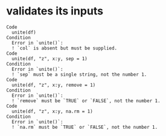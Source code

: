 # validates its inputs

    Code
      unite(df)
    Condition
      Error in `unite()`:
      ! `col` is absent but must be supplied.
    Code
      unite(df, "z", x:y, sep = 1)
    Condition
      Error in `unite()`:
      ! `sep` must be a single string, not the number 1.
    Code
      unite(df, "z", x:y, remove = 1)
    Condition
      Error in `unite()`:
      ! `remove` must be `TRUE` or `FALSE`, not the number 1.
    Code
      unite(df, "z", x:y, na.rm = 1)
    Condition
      Error in `unite()`:
      ! `na.rm` must be `TRUE` or `FALSE`, not the number 1.

